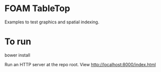 # FOAM TableTop

Examples to test graphics and spatial indexing.

# To run

bower install

Run an HTTP server at the repo root.
View [http://localhost:8000/index.html](http://localhost:8000/index.html)
